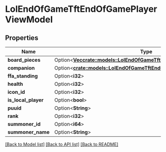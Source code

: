 # LolEndOfGameTftEndOfGamePlayerViewModel

## Properties

Name | Type | Description | Notes
------------ | ------------- | ------------- | -------------
**board_pieces** | Option<[**Vec<crate::models::LolEndOfGameTftEndOfGamePieceViewModel>**](LolEndOfGameTFTEndOfGamePieceViewModel.md)> |  | [optional]
**companion** | Option<[**crate::models::LolEndOfGameTftEndOfGameCompanionViewModel**](LolEndOfGameTFTEndOfGameCompanionViewModel.md)> |  | [optional]
**ffa_standing** | Option<**i32**> |  | [optional]
**health** | Option<**i32**> |  | [optional]
**icon_id** | Option<**i32**> |  | [optional]
**is_local_player** | Option<**bool**> |  | [optional]
**puuid** | Option<**String**> |  | [optional]
**rank** | Option<**i32**> |  | [optional]
**summoner_id** | Option<**i64**> |  | [optional]
**summoner_name** | Option<**String**> |  | [optional]

[[Back to Model list]](../README.md#documentation-for-models) [[Back to API list]](../README.md#documentation-for-api-endpoints) [[Back to README]](../README.md)


